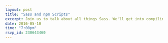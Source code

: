 ```yaml
---
layout: post
title: "Sass and npm Scripts"
excerpt: Join us to talk about all things Sass. We'll get into compiling Sass with NPM scripts, PostCSS, StyleLint (and whatever else you want to talk about).
date: 2016-05-10
time: "7:00pm"
rsvp_id: 230643460
---
```


